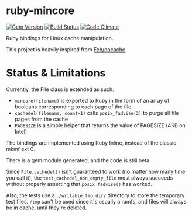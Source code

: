 ruby-mincore
============
[![Gem Version](https://badge.fury.io/rb/mincore.png)](http://badge.fury.io/rb/mincore)
[![Build Status](https://travis-ci.org/noushi/ruby-mincore.png?branch=master)](https://travis-ci.org/noushi/ruby-mincore)
[![Code Climate](https://codeclimate.com/github/noushi/ruby-mincore.png)](https://codeclimate.com/github/noushi/ruby-mincore)

Ruby bindings for Linux cache manipulation.

This project is heavily inspired from [Feh/nocache](http://github.com/Feh/nocache).


Status & Limitations
====================

Currently, the File class is extended as such:
- `mincore(filename)` is exported to Ruby in the form of an array of booleans corresponding to each page of the file.
- `cachedel(filename, count=1)` calls `posix_fadvise(2)` to purge all file pages from the cache
- `PAGESIZE` is a simple helper that returns the value of PAGESIZE (4KB on Intel)

The bindings are implemented using Ruby Inline, instead of the classic mkmf ext C.

There is a gem module generated, and the code is still beta.

Since `File.cachedel()` isn't guaranteed to work (no matter how many time you call it), the `test_cachedel_non_empty_file` most always succeeds without properly asserting that `posix_fadvise()` has worked.

Also, the tests use a `./writable_tmp_dir/` directory to store the temporary test files. `/tmp` can't be used since it's 
usually a ramfs, and files will always be in cache, until they're deleted.


